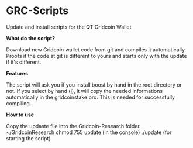 # GRC-Scripts
Update and install scripts for the QT Gridcoin Wallet

__What do the script?__

Download new Gridcoin wallet code from git and compiles it automatically.
Proofs if the code at git is different to yours and starts only with the update if it's different.

__Features__

The script will ask you if you install boost by hand in the root directory or not. If you select by hand (j), it will copy the needed informations automatically in the gridcoinstake.pro. This is needed for successfully compiling.

__How to use__

Copy the updaste file into the Gridcoin-Research folder.
~/GridcoinResearch chmod 755 update (in the console)
./update (for starting the script)
